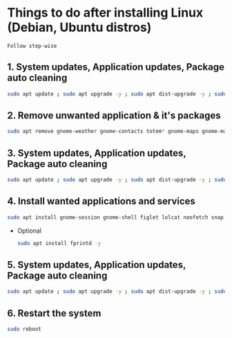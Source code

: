 # Things to do after installing Linux (Debian, Ubuntu distros)

  ``Follow step-wise``

## 1. System updates, Application updates, Package auto cleaning

  ```bash
  sudo apt update ; sudo apt upgrade -y ; sudo apt dist-upgrade -y ; sudo apt autoremove -y ; sudo apt autoclean -y
  ```
  
## 2. Remove unwanted application & it's packages

  ```bash
  sudo apt remove gnome-weather gnome-contacts totem* gnome-maps gnome-mahjongg aisleriot gnome-2048 five-or-more four-in-a-row quadrapassel rhythmbox* tali swell-foop shotwell* hitori gnome-klotski gnome-chess gnome-mines gnome-music lightsoff gnome-robots gnome-nibbles gnome-sudoku gnome-tetravex gnome-taquin iagno* evolution* gdm* -y
  ```
  
## 3. System updates, Application updates, Package auto cleaning

  ```bash
  sudo apt update ; sudo apt upgrade -y ; sudo apt dist-upgrade -y ; sudo apt autoremove -y ; sudo apt autoclean -y
  ```
  
## 4. Install wanted applications and services

  ```bash
  sudo apt install gnome-session gnome-shell figlet lolcat neofetch snap snapd firmware-* libreoffice locate mlocate gnome-shell-extension-manager gdm3* seahorse -y
  ```
  
  + Optional
      ```bash
      sudo apt install fprintd -y
      ```
  
## 5. System updates, Application updates, Package auto cleaning

  ```bash
  sudo apt update ; sudo apt upgrade -y ; sudo apt dist-upgrade -y ; sudo apt autoremove -y ; sudo apt autoclean -y
  ```
  
## 6. Restart the system

  ```bash
  sudo reboot
  ```

